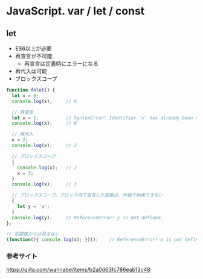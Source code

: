 # JavaScript. var / let / const

## let
* ES6以上が必要
* 再宣言が不可能
  * 再宣言は定義時にエラーになる
* 再代入は可能
* ブロックスコープ

```javascript
function fnlet() {
  let x = 0;
  console.log(x);     // 0

  // 再宣言
  let x = 1;          // SyntaxError! Identifier 'x' has already been declared.
  console.log(x);     // 0

  // 再代入
  x = 2;
  console.log(x);     // 2

  // ブロックスコープ
  {
    console.log(x);   // 2
    x = 3;
  }
  console.log(x);     // 3

  // ブロックスコープ。ブロック内で宣言した変数は、外側で利用できない
  {
    let y = 'a';
  }
  console.log(y);     // ReferenceError! y is not defined.
};

// 別関数からは見えない
(function(){ console.log(x); })();    // ReferenceError! x is not defined.
```

### 参考サイト
https://qiita.com/wannabe/items/b2a0d63fc786eab13c48
